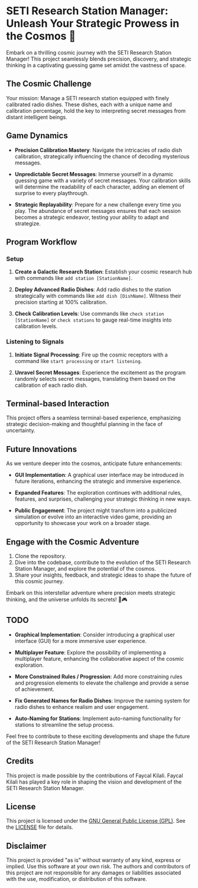 # SETI Research Station Manager: Unleash Your Strategic Prowess in the Cosmos 🚀

Embark on a thrilling cosmic journey with the SETI Research Station Manager! This project seamlessly blends precision, discovery, and strategic thinking in a captivating guessing game set amidst the vastness of space.

## The Cosmic Challenge

Your mission: Manage a SETI research station equipped with finely calibrated radio dishes. These dishes, each with a unique name and calibration percentage, hold the key to interpreting secret messages from distant intelligent beings.

## Game Dynamics

- **Precision Calibration Mastery**: Navigate the intricacies of radio dish calibration, strategically influencing the chance of decoding mysterious messages.

- **Unpredictable Secret Messages**: Immerse yourself in a dynamic guessing game with a variety of secret messages. Your calibration skills will determine the readability of each character, adding an element of surprise to every playthrough.

- **Strategic Replayability**: Prepare for a new challenge every time you play. The abundance of secret messages ensures that each session becomes a strategic endeavor, testing your ability to adapt and strategize.

## Program Workflow

### Setup

1. **Create a Galactic Research Station**: Establish your cosmic research hub with commands like `add station [StationName]`.

2. **Deploy Advanced Radio Dishes**: Add radio dishes to the station strategically with commands like `add dish [DishName]`. Witness their precision starting at 100% calibration.

3. **Check Calibration Levels**: Use commands like `check station [StationName]` or `check stations` to gauge real-time insights into calibration levels.

### Listening to Signals

1. **Initiate Signal Processing**: Fire up the cosmic receptors with a command like `start processing` or `start listening`.

2. **Unravel Secret Messages**: Experience the excitement as the program randomly selects secret messages, translating them based on the calibration of each radio dish.

## Terminal-based Interaction

This project offers a seamless terminal-based experience, emphasizing strategic decision-making and thoughtful planning in the face of uncertainty.

## Future Innovations

As we venture deeper into the cosmos, anticipate future enhancements:

- **GUI Implementation**: A graphical user interface may be introduced in future iterations, enhancing the strategic and immersive experience.

- **Expanded Features**: The exploration continues with additional rules, features, and surprises, challenging your strategic thinking in new ways.

- **Public Engagement**: The project might transform into a publicized simulation or evolve into an interactive video game, providing an opportunity to showcase your work on a broader stage.

## Engage with the Cosmic Adventure

1. Clone the repository.
2. Dive into the codebase, contribute to the evolution of the SETI Research Station Manager, and explore the potential of the cosmos.
3. Share your insights, feedback, and strategic ideas to shape the future of this cosmic journey.

Embark on this interstellar adventure where precision meets strategic thinking, and the universe unfolds its secrets! 🌌🎮

## TODO

- **Graphical Implementation**: Consider introducing a graphical user interface (GUI) for a more immersive user experience.

- **Multiplayer Feature**: Explore the possibility of implementing a multiplayer feature, enhancing the collaborative aspect of the cosmic exploration.

- **More Constrained Rules / Progression**: Add more constraining rules and progression elements to elevate the challenge and provide a sense of achievement.

- **Fix Generated Names for Radio Dishes**: Improve the naming system for radio dishes to enhance realism and user engagement.

- **Auto-Naming for Stations**: Implement auto-naming functionality for stations to streamline the setup process.

Feel free to contribute to these exciting developments and shape the future of the SETI Research Station Manager!

## Credits

This project is made possible by the contributions of Faycal Kilali. Faycal Kilali has played a key role in shaping the vision and development of the SETI Research Station Manager.

## License

This project is licensed under the [GNU General Public License (GPL)](LICENSE). See the [LICENSE](LICENSE) file for details.

## Disclaimer

This project is provided "as is" without warranty of any kind, express or implied. Use this software at your own risk. The authors and contributors of this project are not responsible for any damages or liabilities associated with the use, modification, or distribution of this software.

